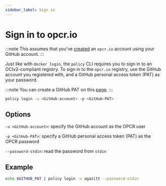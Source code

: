 ```yaml
---
sidebar_label: Sign in
---
```


# Sign in to opcr.io

:::note
This assumes that you've [created](/docs/opcr/create-account) an `opcr.io` account using your GitHub account.
:::

Just like with `docker login`, the `policy` CLI requires you to sign in to an OCIv2-compliant registry.  To sign in to the `opcr.io` registry, use the GitHub account 
you registered with, and a GitHub personal access token (PAT) as your password.

:::note
You can create a GitHub PAT on this [page](https://github.com/settings/tokens).
:::

```bash
policy login -u <GitHub-account> -p <GitHub-PAT>
```


## Options

`-u <GitHub-account>`: specify the GitHub account as the OPCR user

`-p <GitHub-PAT>`: specify a GitHub personal access token (PAT) as the OPCR password

`--password-stdin`: read the password from `stdin`

## Example

```bash
echo $GITHUB_PAT | policy login -u ogazitt --password-stdin
```
